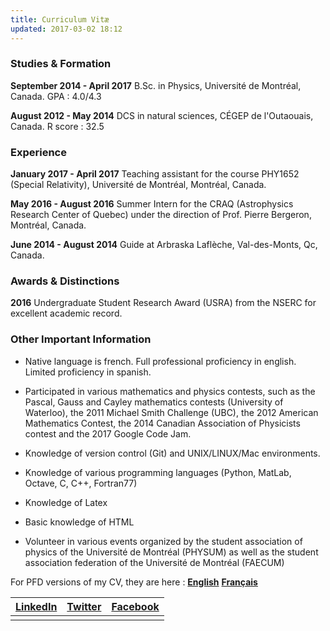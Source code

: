 ```yaml
---
title: Curriculum Vitæ
updated: 2017-03-02 18:12
---
```


### Studies & Formation

**September 2014 - April 2017** B.Sc. in Physics, Université de Montréal, Canada. GPA : 4.0/4.3

**August 2012 - May 2014** DCS in natural sciences, CÉGEP de l'Outaouais, Canada. R score : 32.5

<div class="divider"></div>

### Experience

**January 2017 - April 2017** Teaching assistant for the course PHY1652 (Special Relativity), Université de Montréal, Montréal, Canada.

**May 2016 - August 2016** Summer Intern for the CRAQ (Astrophysics Research Center of Quebec) under the direction of Prof. Pierre Bergeron, Montréal, Canada.

**June 2014 - August 2014** Guide at Arbraska Laflèche, Val-des-Monts, Qc, Canada.

<div class="divider"></div>

### Awards & Distinctions

**2016** Undergraduate Student Research Award (USRA) from the NSERC for excellent academic record.

<div class="divider"></div>

### Other Important Information

+ Native language is french. Full professional proficiency in english. Limited proficiency in spanish.

+ Participated in various mathematics and physics contests, such as the Pascal, Gauss and Cayley mathematics contests (University of Waterloo), the 2011 Michael Smith Challenge (UBC), the 2012 American Mathematics Contest, the 2014 Canadian Association of Physicists contest and the 2017 Google Code Jam.

+ Knowledge of version control (Git) and UNIX/LINUX/Mac environments.

+ Knowledge of various programming languages (Python, MatLab, Octave, C, C++, Fortran77)

+ Knowledge of Latex

+ Basic knowledge of HTML

+ Volunteer in various events organized by the student association of physics of the Université de Montréal (PHYSUM) as well as the student association federation of the Université de Montréal (FAECUM)

<div class="divider"></div>

For PFD versions of my CV, they are here : [**English**](https://github.com/patricebechard/patricebechard.github.io/blob/master/_documents/cv_en%20copy.pdf)   [**Français**](https://github.com/patricebechard/patricebechard.github.io/blob/master/_documents/cv_fr%20copy.pdf)


|[LinkedIn](https://www.linkedin.com/in/patrice-b%C3%A9chard-9a7b76a3?trk=nav_responsive_tab_profile_pic)|[Twitter](https://twitter.com/patricebechard)|[Facebook](https://www.facebook.com/patrice.bechard)|
|:------------------------------------------------------------------------------------------------------:|:-------------------------------------------:|:--------------------------------------------------:|
|                                                                                                        |                                             |                                                    |

